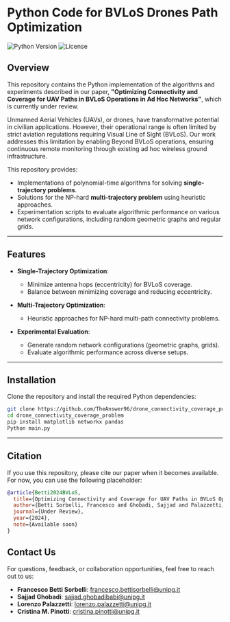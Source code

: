# Python Code for BVLoS Drones Path Optimization

![Python Version](https://img.shields.io/badge/python-3.8%2B-blue)
![License](https://img.shields.io/badge/license-MIT-green)

## Overview

This repository contains the Python implementation of the algorithms and experiments described in our paper, **"Optimizing Connectivity and Coverage for UAV Paths in BVLoS Operations in Ad Hoc Networks"**, which is currently under review.

Unmanned Aerial Vehicles (UAVs), or drones, have transformative potential in civilian applications.
However, their operational range is often limited by strict aviation regulations requiring Visual Line of Sight (BVLoS). 
Our work addresses this limitation by enabling Beyond BVLoS operations, ensuring continuous remote monitoring through existing ad hoc wireless ground infrastructure.

This repository provides:
- Implementations of polynomial-time algorithms for solving **single-trajectory problems**.
- Solutions for the NP-hard **multi-trajectory problem** using heuristic approaches.
- Experimentation scripts to evaluate algorithmic performance on various network configurations, including random geometric graphs and regular grids.

---

## Features

- **Single-Trajectory Optimization**:
  - Minimize antenna hops (eccentricity) for BVLoS coverage.
  - Balance between minimizing coverage and reducing eccentricity.

- **Multi-Trajectory Optimization**:
  - Heuristic approaches for NP-hard multi-path connectivity problems.

- **Experimental Evaluation**:
  - Generate random network configurations (geometric graphs, grids).
  - Evaluate algorithmic performance across diverse setups.

---

## Installation

Clone the repository and install the required Python dependencies:
```bash
git clone https://github.com/TheAnswer96/drone_connectivity_coverage_problem.git
cd drone_connectivity_coverage_problem
pip install matplotlib networkx pandas
Python main.py
```
---
## Citation

If you use this repository, please cite our paper when it becomes available. For now, you can use the following placeholder:

```bibtex
@article{Betti2024BVLoS,
  title={Optimizing Connectivity and Coverage for UAV Paths in BVLoS Operations in Ad Hoc Networks},
  author={Betti Sorbelli, Francesco and Ghobadi, Sajjad and Palazzetti, Lorenzo and Pinotti, Cristina M},
  journal={Under Review},
  year={2024},
  note={Available soon}
}
```

## Contact Us

For questions, feedback, or collaboration opportunities, feel free to reach out to us:

- **Francesco Betti Sorbelli**: [francesco.bettisorbelli@unipg.it](mailto:francesco.bettisorbelli@unipg.it)
- **Sajjad Ghobadi**: [sajjad.ghobadibabi@unipg.it](mailto:sajjad.ghobadibabi@unipg.it)
- **Lorenzo Palazzetti**: [lorenzo.palazzetti@unipg.it](mailto:lorenzo.palazzetti@unipg.it)
- **Cristina M. Pinotti**: [cristina.pinotti@unipg.it](mailto:cristina.pinotti@unipg.it)


